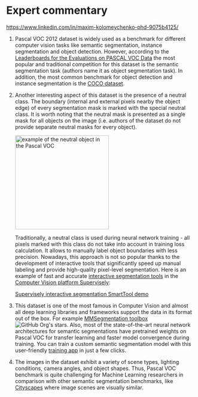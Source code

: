 # Expert commentary

https://www.linkedin.com/in/maxim-kolomeychenko-phd-9075b4125/

1. Pascal VOC 2012 dataset is widely used as a benchmark for different computer vision tasks like semantic segmentation, instance segmentation and object detection. However, according to the [Leaderboards for the Evaluations on PASCAL VOC Data](http://host.robots.ox.ac.uk:8080/leaderboard/main_bootstrap.php) the most popular and traditional competition for this dataset is the semantic segmentation task (authors name it as object segmentation task). In addition, the most common benchmark for object detection and instance segmentation is the [COCO dataset](https://datasetninja.com/datasets/coco). 

2. Another interesting aspect of this dataset is the presence of a neutral class. The boundary (internal and external pixels nearby the object edge) of every segmentation mask is marked with the special neutral class. It is worth noting that the neutral mask is presented as a single mask for all objects on the image (i.e. authors of the dataset do not provide separate neutral masks for every object). 

    <img src="https://github.com/dataset-ninja/pascal-voc-2012/assets/12828725/38251d98-ac07-4d90-9233-b84ca759b625" alt="example of the neutral object in the Pascal VOC" width="250px">

    Traditionally, a neutral class is used during neural network training - all pixels marked with this class do not take into account in training loss calculation. It allows to manually label object boundaries with less precision. Nowadays, this approach is not so popular thanks to the development of interactive tools that significantly speed up manual labeling and provide high-quality pixel-level segmentation. Here is an example of fast and accurate [interactive segmentation tools](https://supervisely.com/labeling-automation/ai-assisted-labeling/) in the [Computer Vision platform Supervisely](https://supervisely.com/):

    [Supervisely interactive segmentation SmartTool demo](https://cdn.supervisely.com/videos/ritm-poster.c507ec0.webm)

3. This dataset is one of the most famous in Computer Vision and almost all deep learning libraries and frameworks support the data in its format out of the box. For example [MMSegmentation toolbox](https://github.com/open-mmlab/mmsegmentation) ![GitHub Org's stars](https://img.shields.io/github/stars/open-mmlab/mmsegmentation?style=social). Also, most of the state-of-the-art neural network architectures for semantic segmentations have pretrained weights on Pascal VOC for transfer learning and faster model convergence during training. You can train a custom semantic segmentation model with this user-friendly [training app](https://ecosystem.supervisely.com/apps/mmsegmentation/train) in just a few clicks.

4. The images in the dataset exhibit a variety of scene types, lighting conditions, camera angles, and object shapes. Thus, Pascal VOC benchmark is quite challenging for Machine Learning researchers in comparison with other semantic segmentation benchmarks, like [Cityscapes](https://datasetninja.com/datasets/cityscapes) where image scenes are visually similar.
